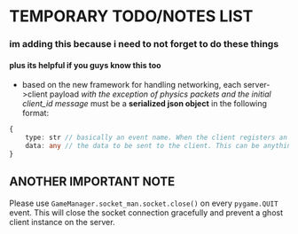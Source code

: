 # TEMPORARY TODO/NOTES LIST
### im adding this because i need to not forget to do these things
#### plus its helpful if you guys know this too

- based on the new framework for handling networking, each server->client payload *with the exception of physics packets and the initial client_id message* must be a **serialized json object** in the following format:

```typescript
{
    type: str // basically an event name. When the client registers an event using socket_man.on(event_name, ...), this should be the event_name.
    data: any // the data to be sent to the client. This can be anything, but it must be serializable.
}
```

## ANOTHER IMPORTANT NOTE
Please use `GameManager.socket_man.socket.close()` on every `pygame.QUIT` event. This will close the socket connection gracefully and prevent a ghost client instance on the server.